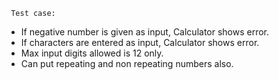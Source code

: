 ﻿	 Test case: 
 - If negative number is given as input, Calculator shows error.
 - If characters are entered as input, Calculator shows error.
 - Max input digits allowed is 12 only.
 - Can put repeating and non repeating numbers also.

